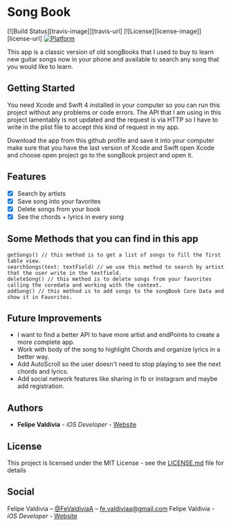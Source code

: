 # Song Book 

[![Build Status][travis-image]][travis-url]
[![License][license-image]][license-url]
[![Platform](https://img.shields.io/cocoapods/p/LFAlertController.svg?style=flat)](http://cocoapods.org/pods/LFAlertController)

This app is a classic version of old songBooks that I used to buy to learn new guitar songs now in your phone and available to search 
any song that you would like to learn.

## Getting Started

You need Xcode and Swift 4 installed in your computer so you can run this project without any problems or code errors. The API that 
I am using in this project lamentably is not updated and the request is via HTTP so I have to write in the plist file to accept this 
kind of request in my app.

Download the app from this github profile and save it into your computer make sure that you have the last version of Xcode and Swift open
Xcode and choose open project go to the songBook project and open it.


## Features

- [x] Search by artists
- [x] Save song into your favorites
- [x] Delete songs from your book
- [x] See the chords + lyrics in every song

## Some Methods that you can find in this app
```
getSongs() // this method is to get a list of songs to fill the first table view.
searchSongs(text: textField) // we use this method to search by artist that the user write in the textfield.
deleteSong() // this method is to delete songs from your favorites calling the coredata and working with the context.
addSong() // this method is to add songs to the songBook Core Data and show it in Favorites.
```

## Future Improvements
- I want to find a better API to have more artist and endPoints to create a more complete app.
- Work with body of the song to highlight Chords and organize lyrics in a better way. 
- Add AutoScroll so the user doesn't need to stop playing to see the next chords and lyrics. 
- Add social network features like sharing in fb or instagram and maybe add registration.

## Authors

* **Felipe Valdivia** - *iOS Developer* - [Website](http://fvaldivia.com/)

## License

This project is licensed under the MIT License - see the [LICENSE.md](LICENSE.md) file for details

## Social

Felipe Valdivia – [@FeValdiviaA](https://twitter.com/FeValdiviaA) – fe.valdiviaa@gmail.com
Felipe Valdivia - *iOS Developer* - [Website](http://fvaldivia.com/)












